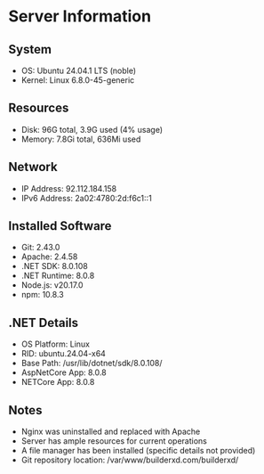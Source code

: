 # Server Information

## System
- OS: Ubuntu 24.04.1 LTS (noble)
- Kernel: Linux 6.8.0-45-generic

## Resources
- Disk: 96G total, 3.9G used (4% usage)
- Memory: 7.8Gi total, 636Mi used

## Network
- IP Address: 92.112.184.158
- IPv6 Address: 2a02:4780:2d:f6c1::1

## Installed Software
- Git: 2.43.0
- Apache: 2.4.58
- .NET SDK: 8.0.108
- .NET Runtime: 8.0.8
- Node.js: v20.17.0
- npm: 10.8.3

## .NET Details
- OS Platform: Linux
- RID: ubuntu.24.04-x64
- Base Path: /usr/lib/dotnet/sdk/8.0.108/
- AspNetCore App: 8.0.8
- NETCore App: 8.0.8

## Notes
- Nginx was uninstalled and replaced with Apache
- Server has ample resources for current operations
- A file manager has been installed (specific details not provided)
- Git repository location: /var/www/builderxd.com/builderxd/
